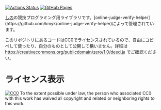 [![Actions Status](https://github.com/shino-sky/cp-lib/workflows/verify/badge.svg)](https://github.com/shino-sky/cp-lib/actions) [![GitHub Pages](https://img.shields.io/static/v1?label=GitHub+Pages&message=+&color=brightgreen&logo=github)](https://shino-sky.github.io/cp-lib/)

[しの](https://codeforces.com/profile/shion_)の競技プログラミング用ライブラリです。[online-judge-verify-helper](https://github.com/kmyk/online-judge-verify-helper)によって管理されています。

このリポジトリにあるコードはCC0でライセンスされているので、自由にコピペして使ったり、自分のものとして公開して構いません。詳細は https://creativecommons.org/publicdomain/zero/1.0/deed.ja でご確認ください。

# ライセンス表示

[![CC0](http://i.creativecommons.org/p/zero/1.0/88x31.png "CC0")](http://creativecommons.org/publicdomain/zero/1.0/deed.en)
To the extent possible under law, the person who associated CC0 with this work has waived all copyright and related or neighboring rights to this work.
